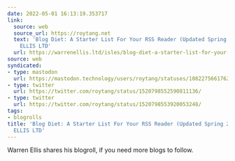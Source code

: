 ```yaml
---
date: 2022-05-01 16:13:19.353717
link:
  source: web
  source_url: https://roytang.net
  text: 'Blog Diet: A Starter List For Your RSS Reader (Updated Spring 2022) – WARREN
    ELLIS LTD'
  url: https://warrenellis.ltd/isles/blog-diet-a-starter-list-for-your-rss-reader-updated-spring-2022/
source: web
syndicated:
- type: mastodon
  url: https://mastodon.technology/users/roytang/statuses/108227566176274978
- type: twitter
  url: https://twitter.com/roytang/status/1520798552590811136/
- type: twitter
  url: https://twitter.com/roytang/status/1520798553920053248/
tags:
- blogrolls
title: 'Blog Diet: A Starter List For Your RSS Reader (Updated Spring 2022) – WARREN
  ELLIS LTD'
---
```


Warren Ellis shares his blogroll, if you need more blogs to follow.